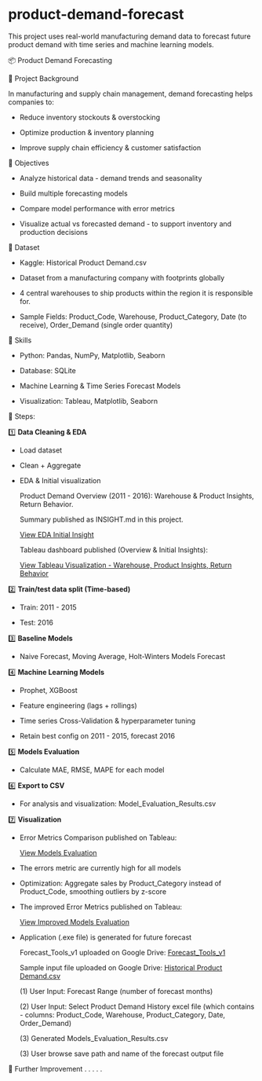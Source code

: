 # product-demand-forecast
This project uses real-world manufacturing demand data to forecast future product demand with time series and machine learning models.

📦 Product Demand Forecasting

📌 Project Background

In manufacturing and supply chain management, demand forecasting helps companies to:

- Reduce inventory stockouts & overstocking

- Optimize production & inventory planning

- Improve supply chain efficiency & customer satisfaction

📌 Objectives

- Analyze historical data - demand trends and seasonality

- Build multiple forecasting models

- Compare model performance with error metrics

- Visualize actual vs forecasted demand - to support inventory and production decisions

📌 Dataset

- Kaggle: Historical Product Demand.csv

- Dataset from a manufacturing company with footprints globally

- 4 central warehouses to ship products within the region it is responsible for.

- Sample Fields: Product_Code, Warehouse, Product_Category, Date (to receive), Order_Demand (single order quantity)

📌 Skills

- Python: Pandas, NumPy, Matplotlib, Seaborn

- Database: SQLite

- Machine Learning & Time Series Forecast Models

- Visualization: Tableau, Matplotlib, Seaborn

📌 Steps:

1️⃣ **Data Cleaning & EDA**

  - Load dataset

  - Clean + Aggregate

  - EDA & Initial visualization

    Product Demand Overview (2011 - 2016): Warehouse & Product Insights, Return Behavior.

    Summary published as INSIGHT.md in this project.
  
    [View EDA Initial Insight](https://github.com/portfolio-projects-lim/product-demand-forecast/commit/234c881b088d9c5888603c4557e44a7e628cb415)

    Tableau dashboard published (Overview & Initial Insights):

    [View Tableau Visualization - Warehouse, Product Insights, Return Behavior](https://public.tableau.com/views/ProductDemandForecast_17570459518060/Dashboard1?:language=en-GB&:sid=&:redirect=auth&:display_count=n&:origin=viz_share_link)

2️⃣ **Train/test data split (Time-based)**

  - Train: 2011 - 2015

  - Test: 2016

3️⃣ **Baseline Models**
  
  - Naive Forecast, Moving Average, Holt-Winters Models Forecast

4️⃣ **Machine Learning Models**

  - Prophet, XGBoost
  
  - Feature engineering (lags + rollings)

  - Time series Cross-Validation & hyperparameter tuning

  - Retain best config on 2011 - 2015, forecast 2016

5️⃣ **Models Evaluation**

  - Calculate MAE, RMSE, MAPE for each model
    
6️⃣ **Export to CSV**  

  - For analysis and visualization: Model_Evaluation_Results.csv

7️⃣ **Visualization**

- Error Metrics Comparison published on Tableau:

  [View Models Evaluation](https://public.tableau.com/views/ModelsEvaluationErrorMetrics/DashboardModelsEvaluation?:language=en-US&:sid=&:redirect=auth&:display_count=n&:origin=viz_share_link)

- The errors metric are currently high for all models

- Optimization: Aggregate sales by Product_Category instead of Product_Code, smoothing outliers by z-score

- The improved Error Metrics published on Tableau:

  [View Improved Models Evaluation](https://public.tableau.com/views/ForecastModelsEvaluation-AfterOptimize/Dashboard1?:language=en-GB&:sid=&:redirect=auth&:display_count=n&:origin=viz_share_link)

- Application (.exe file) is generated for future forecast

  Forecast_Tools_v1 uploaded on Google Drive: [Forecast_Tools_v1](https://drive.google.com/file/d/1XjGFdEDEQdmpir3eKx6F9WexfWwUMNeS/view?usp=drive_link)

  Sample input file uploaded on Google Drive: [Historical Product Demand.csv](https://drive.google.com/file/d/1iV2PplE7Pxa5b3BE8UFsXz0RfkAvJaLK/view?usp=drive_link)

  (1) User Input: Forecast Range (number of forecast months)
  
  (2) User Input: Select Product Demand History excel file (which contains - columns: Product_Code, Warehouse, Product_Category, Date, Order_Demand)

  (3) Generated Models_Evaluation_Results.csv

  (3) User browse save path and name of the forecast output file
  
📌 Further Improvement 
.
.
.
.
.


